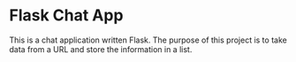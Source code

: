 # Flask Chat App

This is a chat application written Flask. The purpose of this project is to take data from a URL and store the information in a list.